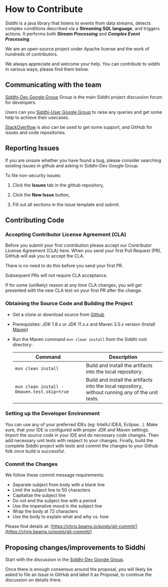 # How to Contribute

Siddhi is a java library that listens to events from data streams, detects complex conditions described via a **Streaming
 SQL language**, and triggers actions. It performs both **_Stream Processing_** and **_Complex Event Processing_**.

We are an open-source project under Apache license and the work of hundreds of contributors.

We always appreciate and welcome your help. You can contribute to siddhi in various ways; please find them below.


## Communicating with the team

[Siddhi-Dev Google Group](https://groups.google.com/forum/#!forum/siddhi-dev) Group is the main Siddhi project discussion forum for developers.

Users can you [Siddhi-User Google Group](https://groups.google.com/forum/#!forum/siddhi-user) to raise any queries and get some help to achieve their usecases.

[StackOverflow](https://stackoverflow.com/questions/tagged/siddhi) is also can be used to get some support, and GitHub for issues and code repositories.


## Reporting Issues

If you are unsure whether you have found a bug, please consider searching existing issues in github and asking in Siddhi-Dev Google Group.

To file non-security issues:

1. Click the **Issues** tab in the github repository,

2. Click the **New Issue** button,

3. Fill out all sections in the issue template and submit.


## Contributing Code

### Accepting Contributor License Agreement (CLA)

Before you submit your first contribution please accept our Contributor License Agreement (CLA) here. When you send your first Pull Request (PR), GitHub will ask you to accept the CLA.

There is no need to do this before you send your first PR.

Subsequent PRs will not require CLA acceptance.

If for some (unlikely) reason at any time CLA changes, you will get presented with the new CLA text on your first PR after the change.

### Obtaining the Source Code and Building the Project

- Get a clone or download source from [Github](https://github.com/siddhi-io/siddhi.git)
- Prerequisites: JDK 1.8.x or JDK 11.x.x and Maven 3.5.x version (Install [Maven](https://maven.apache.org/install.html))
- Run the Maven command `mvn clean install` from the Siddhi root directory:

  Command | Description
  --- | ---
  `mvn clean install` | Build and install the artifacts into the local repository.
  `mvn clean install -Dmaven.test.skip=true` | Build and install the artifacts into the local repository, without running any of the unit tests.

### Setting up the Developer Environment

You can use any of your preferred IDEs (eg: IntelliJ IDEA, Eclipse.. ). Make sure, that your IDE is configured with proper JDK and Maven settings. Import the source code in your IDE and do necessary code changes.
Then add necessary unit tests with respect to your changes. Finally, build the complete Siddhi project with tests and commit the changes to your Github folk once build is successful.

### Commit the Changes
We follow these commit message requirements:

* Separate subject from body with a blank line
* Limit the subject line to 50 characters
* Capitalize the subject line
* Do not end the subject line with a period
* Use the imperative mood in the subject line
* Wrap the body at 72 characters
* Use the body to explain what and why vs. how

Please find details at: [https://chris.beams.io/posts/git-commit/](https://chris.beams.io/posts/git-commit/)


## Proposing changes/improvements to Siddhi

Start with the discussion in the [Siddhi-Dev Google Group](https://groups.google.com/forum/#!forum/siddhi-dev).

Once there is enough consensus around the proposal, you will likely be asked to file an Issue in GitHub and label it as Proposal, to continue the discussion on details there.